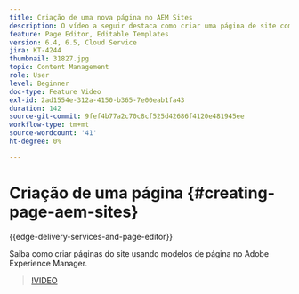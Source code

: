 ```yaml
---
title: Criação de uma nova página no AEM Sites
description: O vídeo a seguir destaca como criar uma página de site com base em um modelo no Adobe Experience Manager.
feature: Page Editor, Editable Templates
version: 6.4, 6.5, Cloud Service
jira: KT-4244
thumbnail: 31827.jpg
topic: Content Management
role: User
level: Beginner
doc-type: Feature Video
exl-id: 2ad1554e-312a-4150-b365-7e00eab1fa43
duration: 142
source-git-commit: 9fef4b77a2c70c8cf525d42686f4120e481945ee
workflow-type: tm+mt
source-wordcount: '41'
ht-degree: 0%

---
```


# Criação de uma página {#creating-page-aem-sites}

{{edge-delivery-services-and-page-editor}}

Saiba como criar páginas do site usando modelos de página no Adobe Experience Manager.

>[!VIDEO](https://video.tv.adobe.com/v/31827?quality=12&learn=on)
